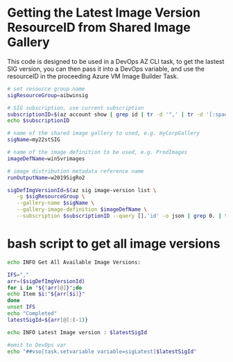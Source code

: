 # Getting the Latest Image Version ResourceID from Shared Image Gallery
This code is designed to be used in a DevOps AZ CLI task, to get the lastest SIG version, you can then pass it into a DevOps variable, and use the resourceID in the proceeding Azure VM Image Builder Task.

```bash
# set resource group name
sigResourceGroup=aibwinsig

# SIG subscription, use current subscription 
subscriptionID=$(az account show | grep id | tr -d '",' | tr -d '[:space:]' | cut -c4- )
echo $subscriptionID

# name of the shared image gallery to used, e.g. myCorpGallery
sigName=my22stSIG

# name of the image definition to be used, e.g. ProdImages
imageDefName=winSvrimages

# image distribution metadata reference name
runOutputName=w2019SigRo2

sigDefImgVersionId=$(az sig image-version list \
   -g $sigResourceGroup \
   --gallery-name $sigName \
   --gallery-image-definition $imageDefName \
   --subscription $subscriptionID --query [].'id' -o json | grep 0. | tr -d '"' | tr -d '[:space:]' )
```

# bash script to get all image versions
```bash
echo INFO Get All Available Image Versions:

IFS=","
arr=($sigDefImgVersionId)
for i in "${!arr[@]}";do
echo Item $i:"${arr[$i]}"
done
unset IFS
echo "Completed"
latestSigId=${arr[@]:(-1)}

echo INFO Latest Image version : $latestSigId

#emit to DevOps var
echo "##vso[task.setvariable variable=sigLatest]$latestSigId"
```
